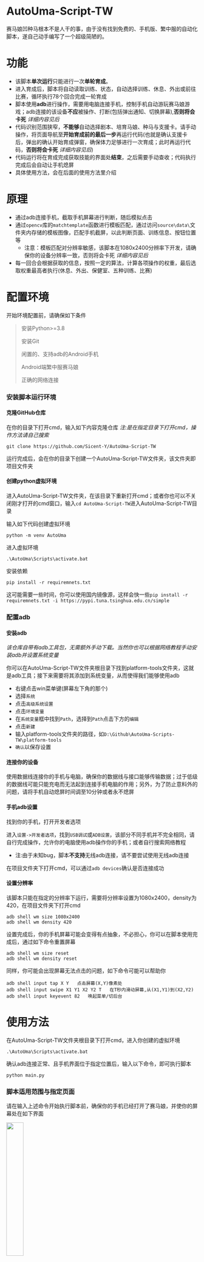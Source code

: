 # AutoUma-Script-TW

赛马娘凹种马根本不是人干的事，由于没有找到免费的、手机版、繁中服的自动化脚本，遂自己动手编写了一个超级简陋的。

# 功能

- 该脚本**单次运行**只能进行一次**单轮育成**。
- 进入育成后，脚本将自动读取训练、状态，自动选择训练、休息、外出或前往比赛，循环执行78个回合完成一轮育成
- 脚本使用**adb**进行操作，需要用电脑连接手机，控制手机自动游玩赛马娘游戏；adb连接的该设备**不应**被操作、打断(包括弹出通知、切换屏幕),**否则将会卡死** *详细内容见后*
- 代码识别范围狭窄，**不能够**自动选择剧本、培育马娘、种马与支援卡。请手动操作，将页面导航至**开始育成前的最后一步**再运行代码(也就是确认支援卡后，弹出的确认开始育成弹窗，确保体力足够进行一次育成；此时再运行代码，**否则将会卡死** *详细内容见后*)
- 代码运行将在育成完成获取技能的界面处**结束**，之后需要手动查收；代码执行完成后会自动让手机熄屏
- 具体使用方法，会在后面的使用方法里介绍

# 原理

- 通过adb连接手机，截取手机屏幕进行判断，随后模拟点击
- 通过`opencv`库的`matchtemplate`函数进行模板匹配，通过访问`source\data\`文件夹内存储的模板图像，匹配手机截屏，以此判断页面、训练信息、按钮位置等
  - 注意：模板匹配对分辨率敏感，该脚本在1080x2400分辨率下开发，请确保你的设备分辨率一致，否则将会卡死 *详细内容见后*
- 每一回合会根据获取的信息，按照一定的算法，计算各项操作的权重，最后选取权重最高者执行(休息、外出、保健室、五种训练、比赛)
  
# 配置环境

开始环境配置前，请确保如下条件
> 安装Python>=3.8
> 
> 安装Git
> 
> 闲置的、支持adb的Android手机
>
> Android端繁中服赛马娘
> 
> 正确的网络连接

### 安装脚本运行环境

#### 克隆GitHub仓库

在你的目录下打开cmd，输入如下内容克隆仓库 *注:是在指定目录下打开cmd，操作方法请自己搜索*
```
git clone https://github.com/Sicent-Y/AutoUma-Script-TW
```

运行完成后，会在你的目录下创建一个AutoUma-Script-TW文件夹，该文件夹即项目文件夹

#### 创建python虚拟环境

进入AutoUma-Script-TW文件夹，在该目录下重新打开cmd；或者你也可以不关闭刚才打开的cmd窗口，输入`cd AutoUma-Script-TW`进入AutoUma-Script-TW目录

输入如下代码创建虚拟环境
```
python -m venv AutoUma
```

进入虚拟环境
```
.\AutoUma\Scripts\activate.bat
```

安装依赖
```
pip install -r requiremnets.txt
```

这可能需要一些时间，你可以使用国内镜像源，这样会快一些`pip install -r requiremnets.txt -i https://pypi.tuna.tsinghua.edu.cn/simple`

### 配置adb

#### 安装adb

*该仓库自带有adb工具包，无需额外手动下载。当然你也可以根据网络教程手动安装adb并设置系统变量*

你可以在AutoUma-Script-TW文件夹根目录下找到platform-tools文件夹，这就是adb工具；接下来需要将其添加到系统变量，从而使得我们能够使用adb
- 右键点击win菜单键(屏幕左下角的那个)
- 选择`系统`
- 点击`高级系统设置`
- 点击`环境变量`
- 在`系统变量`框中找到`Path`，选择到`Path`点击下方的`编辑`
- 点击`新建`
- 输入platform-tools文件夹的路径，如`D:\Github\AutoUma-Scripts-TW\platform-tools`
- `确认`以保存设置

#### 连接你的设备

使用数据线连接你的手机与电脑，确保你的数据线与接口能够传输数据；过于低级的数据线可能只能充电而无法起到连接手机电脑的作用；另外，为了防止意料外的问题，请将手机自动熄屏时间调至10分钟或者永不熄屏

#### 手机adb设置

找到你的手机，打开开发者选项

进入`设置->开发者选项`，找到`USB调试`或`ADB设置`，该部分不同手机并不完全相同，请自行完成操作，允许你的电脑使用adb操作你的手机；或者自行搜索网络教程

  - 注:由于未知bug，脚本**不支持**无线adb连接，请不要尝试使用无线adb连接
 
在项目文件夹下打开cmd，可以通过`adb devices`确认是否连接成功

#### 设置分辨率

该脚本只能在指定的分辨率下运行，需要将分辨率设置为1080x2400，density为420，在项目文件夹下打开cmd
```
adb shell wm size 1080x2400
adb shell wm density 420
```

设置完成后，你的手机屏幕可能会变得有点抽象，不必担心，你可以在脚本使用完成后，通过如下命令重置屏幕
```
adb shell wm size reset
adb shell wm density reset
```

同样，你可能会出现屏幕无法点击的问题，如下命令可能可以帮助你
```
adb shell input tap X Y   点击屏幕(X,Y)像素处 
adb shell input swipe X1 Y1 X2 Y2 T   在T秒内滑动屏幕,从(X1,Y1)到(X2,Y2)
adb shell input keyevent 82   唤起菜单/切后台
```

# 使用方法

在AutoUma-Script-TW文件夹根目录下打开cmd，进入你创建的虚拟环境
```
.\AutoUma\Scripts\activate.bat
```

确认adb连接正常、且手机界面位于指定位置后，输入以下命令，即可执行脚本
```
python main.py
```

### 脚本适用范围与指定页面

请在输入上述命令开始执行脚本前，确保你的手机已经打开了赛马娘，并使你的屏幕处在如下界面

<img src="https://img1.imgtp.com/2023/04/10/msbDBj5C.jpg" width="30%">

脚本运行后，会自动点击`开始培育！`，随后进入育成页面。 *注：如果你不小心在启动脚本前就点到了`开始培育！`，其实这无所谓，在进入育成主界面前，随时都可以启动脚本，脚本就有能力自动识别了*

接下来脚本将会持续运行，直到育成结束，抵达如下界面，抵达此界面后脚本将自动关闭，运行结束，并使手机熄屏

<img src="https://img1.imgtp.com/2023/04/10/1OGeY49p.jpg" width="30%">

**注：** 启动脚本时，请确保你的体力充足，防止出现如下界面；如果你希望使用双倍体力，请自己勾上双倍选项后再启动脚本，并确保体力足够

<img src="https://img1.imgtp.com/2023/04/10/cKNkUG29.jpg" width="30%">

**注：** 脚本目前仅支持URA剧本的育成，并且单次执行只能进行一次育成，不能够连续多次执行(因为需要人工选择种马与支援卡)；脚本将会停在结束确认的界面，请手动前往获取技能

### 自定义参数与适应性调整

由于不同的马娘属性加成不同、使用的种马、支援卡不一样，这些区别会显著影响育成属性的加点选择，因此脚本提供个性化设置功能，可以设置育成回合每一阶段的属性目标、设置目标赛事等；这些参数储存在`config.yaml`文件内，在需要时，请手动打开文件进行修改

接下来将介绍`config.yaml`内的详细内容

#### Device

填写你想连接的设备，填写auto则为自动选择

#### DevicesList

空参数，在脚本运行中不起作用，给你提供一个记录你的设备名的地方，如果你有多个设备，可以记录在这里

#### DataPath

存储模板图片的相对路径，默认，不需要修改

#### Who

填写你的育成配置的代号，默认Default

#### 配置代号(Default, Sky, Skii, ...)

预设育成参数，可以储存多个配置，Who项就是填写这些代号的，可以自己建立自己的预设参数，结构需要一致
- ImportantRace:预设比赛，在该列表中的比赛优先度极高，会使脚本跳过读取训练加成的阶段，直接参加该回合相应比赛
  - 格式为{'你想要参加的比赛名':你想要参加的比赛的回合数,'下一个你想要参加的比赛名':下一个你想要参加的比赛的回合数}
- ValidRace:预设比赛，在该列表中的比赛是高价值比赛，在其他操作收益中等时就会参加比赛
  - 同上
- CommonRace:预设比赛，在该列表中的比赛是可选比赛，在其他操作收益很低时会参加比赛
  - 同上
- Speed/Stamina/Power:对应育成阶段应该达到的属性值
  - 正确理解：脚本会根据你设置的属性而努力在对应回合达到设定的属性值，而高于设定的属性值则会抑制脚本选择相应训练，你的属性目标不应该过高或过低；这一设计更多的是针对继承而设计的；例如，若你的种马为你提供了一个高额的速度加成，你可以在两次继承时每次都获取到70的速度提升，那么你的属性目标就应该将`第二年继承前`的值调低，`第二年夏季合宿前`的值调高，同时压缩`第二年继承前`之前的属性目标值
- Will/Intell:对应属性的参考属性值，不修改，除非你有训练根性或智力的需求，但是对该值的修改对脚本的影响不大，因此不建议修改

### 使用姿势与心态



### 调试与bug

#### 目前已知的bug

- 在外出遇到抓娃娃事件时，可能会出现问题 | 目前已进行修复，但未知是否有效
- 网络连接出现问题、弹出`重试`弹窗时，无法识别，会导致脚本卡住 | 由于此种情况很少见，因此收集不到数据无法进行修复
- 如果在最后一回合战败，无法识别`再次挑战`弹窗 | 懒
- 使用远程adb连接时，手机截屏无法传输到电脑 | 原理不明，无从下手
- 有概率会在切换回合时识别错误，导致脚本提前判定进入下一回合，从而卡死 | 已进行修复，但未知是否有效

#### 调试手法

脚本运行时随时都有概率由于一些仍潜藏在阴影中bug所中断，或者被手动中断，因此会存在从育成到一半的中途启动脚本继续培育的情景，因此脚本提供从xx回合开始继续育成的功能

若脚本在运行途中不可避免的中断，你可以通过如下命令从指定回合开始运行脚本
```
python main.py xx
```

其中xx为回合数

**注意** ，这个回合数因该当前所处的回合、或接下来即将进入的回合；例如你的脚本中断在了第30与31回合的中间，你输入的回合数应该是31；而如果你的脚本中断在了第31回合读取训练的时候，那么你应该输入的回合数就是31

*特别注意，从中断状态启动脚本时，无调整手机界面，只要是育成过程中出现的页面，脚本都可以识别 (除了一种情况，当你中断在 **选择比赛** 的页面时，脚本会因为bug而无法识别，请手动点击`返回`，回到育成界面再启动脚本)*

#### 回合数与目标赛事命名规则

回合数范围为[0,79]，其中0代表进入育成前；1~78对应第一年1月前半到URA决赛之间的每一个回合，例如24为第一年12月后半、35为第二年6月前半、73为URA预赛前的训练回合；大于78代表育成结束

比赛名称即为比赛所在回合的回合数，例如`皋月赏`的比赛名即为`31`，在`config.yaml`中应该填写{'31':31}；由此可见，这套比赛系统的兼容性很差，没有考虑同一回合不同比赛的情况，并且请不要轻易添加其他回合的比赛，因为这些回合比赛的识别材料在`source/data`中并不存在


